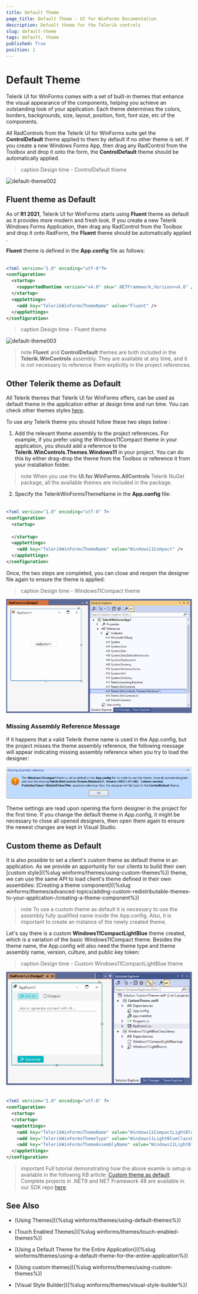```yaml
---
title: Default Theme
page_title: Default Theme - UI for WinForms Documentation
description: Defualt theme for the Telerik controls 
slug: default-theme
tags: default, theme
published: True
position: 1 
---
```


# Default Theme 

Telerik UI for WinForms comes with a set of built-in themes that enhance the visual appearance of the components, helping you achieve an outstanding look of your application. Each theme determines the colors, borders, backgrounds, size, layout, position, font, font size, etc of the components.

All RadControls from the Telerik UI for WinForms suite get the **ControlDefault** theme applied to them by default if no other theme is set. If you create a new Windows Forms App, then drag any RadControl from the Toolbox and drop it onto the form, the **ControlDefault** theme should be automatically applied.

>caption Design time - ControlDefault theme

![default-theme002](images/default-theme002.png)

## Fluent theme as Default

As of **R1 2021**, Telerik UI for WinForms starts using **Fluent** theme as default as it provides more modern and fresh look. If you create a new Telerik Windows Forms Application, then drag any RadControl from the Toolbox and drop it onto RadForm, the **Fluent** theme should be automatically applied .

**Fluent** theme is defined in the **App.config** file as follows:

````XML

<?xml version="1.0" encoding="utf-8"?>
<configuration>
  <startup>
    <supportedRuntime version="v4.0" sku=".NETFramework,Version=v4.8" />
  </startup>
  <appSettings>
    <add key="TelerikWinFormsThemeName" value="Fluent" />
  </appSettings>
</configuration>

````

>caption Design time - Fluent theme

![default-theme003](images/default-theme003.png)


>note **Fluent** and **ControlDefault** themes are both included in the **Telerik.WinControls** assembly. They are available at any time, and it is not necessary to reference them explicitly in the project references.


## Other Telerik theme as Default

All Telerik themes that Telerik UI for WinForms offers, can be used as default theme in the application either at design time and run time. You can check other themes styles [here](https://docs.telerik.com/devtools/winforms/styling-and-appearance/themes-style).

To use any Telerik theme you should follow these two steps below : 
1. Add the relevant theme assembly to the project references. For example, if you prefer using the Windows11Compact theme in your application, you should add a reference to the **Telerik.WinControls.Themes.Windows11** in your project. You can do this by either drag-drop the theme from the Toolbox or reference it from your installation folder. 

>note When you use the **UI.for.WinForms.AllControls** Telerik NuGet package, all the available themes are included in the package.

2. Specify the TelerikWinFormsThemeName in the **App.config** file:

````XML

<?xml version="1.0" encoding="utf-8" ?>
<configuration>
  <startup>
    
  </startup>
  <appSettings>
    <add key="TelerikWinFormsThemeName" value="Windows11Compact" />
  </appSettings>
</configuration>

````

Once, the two steps are completed, you can close and reopen the designer file again to ensure the theme is applied:

>caption Design time - Windows11Compact theme

![default-theme005](images/default-theme005.png)

### Missing Assembly Reference Message

If it happens that a valid Telerik theme name is used in the App.config, but the project misses the theme assembly reference, the following message will appear indicating missing assembly reference when you try to load the designer:

![default-theme004](images/default-theme004.png)

Theme settings are read upon opening the form designer in the project for the first time. If you change the default theme in App.config, it might be necessary to close all opened designers, then open them again to ensure the newest changes are kept in Visual Studio. 

## Custom theme as Default

It is also possible to set a client's custom theme as default theme in an application. As we provide an apportunity for our clients to build their own [custom style]({%slug winforms/themes/using-custom-themes%}) theme, we can use the same API to load client's theme defined in their own assemblies: [Creating a theme component]({%slug winforms/themes/advanced-topics/adding-custom-redistributable-themes-to-your-application-/creating-a-theme-component%}) 

>note To use a custom theme as default it is necessary to use the assembly fully qualified name inside the App.config. Also, it is important to create an instance of the newly created theme. 

Let's say there is a custom **Windows11CompactLightBlue** theme created, which is a variation of the basic Windows11Compact theme. Besides the theme name, the App.config will also need the theme type and theme assembly name, version, culture, and public key token:

>caption Design time - Custom Windows11CompactLightBlue theme

![default-theme006](images/default-theme006.png)

````XML

<?xml version="1.0" encoding="utf-8" ?>
<configuration>
  <startup>
  </startup>
  <appSettings>
    <add key="TelerikWinFormsThemeName" value="Windows11CompactLightBlue" />
    <add key="TelerikWinFormsThemeType" value="Windows11LightBlueClassLibrary.Windows11LightBlue"/>
    <add key="TelerikWinFormsThemeAssemblyName" value="Windows11LightBlueClassLibrary, Version=1.0.0.0, Culture=neutral, PublicKeyToken=null" />
  </appSettings>
</configuration>

````

>important Full tutorial demonstrating how the above examle is setup is available in the following KB article: [Custom theme as default](https://testdocs.telerik.com/devtools/winforms/knowledge-base/custom-theme-as-default).
Complete projects in .NET9 and NET Framework 48 are available in our SDK repo [here](https://github.com/telerik/winforms-sdk/tree/master/Themes/CustomThemeAsDefault).

## See Also

* [Using Themes]({%slug winforms/themes/using-default-themes%})

* [Touch Enabled Themes]({%slug winforms/themes/touch-enabled-themes%})

* [Using a Default Theme for the Entire Application]({%slug winforms/themes/using-a-default-theme-for-the-entire-application%})

* [Using custom themes]({%slug winforms/themes/using-custom-themes%})

* [Visual Style Builder]({%slug winforms/themes/visual-style-builder%})


